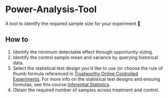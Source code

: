 # Power-Analysis-Tool
A tool to identify the required sample size for your experiment 🧪️

## How to
1. Identify the minimum detectable effect through opportunity sizing.
2. Identify the control sample mean and variance by querying historical data.
3. Select the statistical test design you'd like to use (or choose the rule of thumb formula referenced in [
Trustworthy Online Controlled Experiments](https://www.google.ca/books/edition/Trustworthy_Online_Controlled_Experiment/Gu-CEAAAQBAJ?hl=en&gbpv=1&printsec=frontcover). For more info on the statistical test designs and ensuing formulas, see this course [Inferential Statistics](https://www.coursera.org/learn/inferential-statistics-intro/home/welcome?.utm_medium=email&utm_source=other&utm_campaign=opencourse.branch~PhPOhlRDEeyPFQ4HW54gLQ.opencourse.programmed.welcome~opencourse.branch~PhPOhlRDEeyPFQ4HW54gLQ.courseBranchStart).
5. Obtain the required number of samples across treatment and control.




